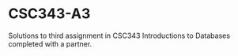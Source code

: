 # CSC343-A3
Solutions to third assignment in CSC343 Introductions to Databases completed with a partner.
